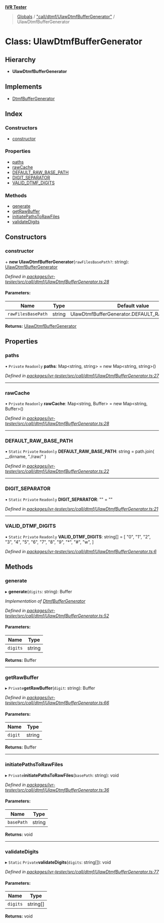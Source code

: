**[IVR Tester](../README.md)**

> [Globals](../README.md) / ["call/dtmf/UlawDtmfBufferGenerator"](../modules/_call_dtmf_ulawdtmfbuffergenerator_.md) / UlawDtmfBufferGenerator

# Class: UlawDtmfBufferGenerator

## Hierarchy

* **UlawDtmfBufferGenerator**

## Implements

* [DtmfBufferGenerator](../interfaces/_call_dtmf_dtmfbuffergenerator_.dtmfbuffergenerator.md)

## Index

### Constructors

* [constructor](_call_dtmf_ulawdtmfbuffergenerator_.ulawdtmfbuffergenerator.md#constructor)

### Properties

* [paths](_call_dtmf_ulawdtmfbuffergenerator_.ulawdtmfbuffergenerator.md#paths)
* [rawCache](_call_dtmf_ulawdtmfbuffergenerator_.ulawdtmfbuffergenerator.md#rawcache)
* [DEFAULT\_RAW\_BASE\_PATH](_call_dtmf_ulawdtmfbuffergenerator_.ulawdtmfbuffergenerator.md#default_raw_base_path)
* [DIGIT\_SEPARATOR](_call_dtmf_ulawdtmfbuffergenerator_.ulawdtmfbuffergenerator.md#digit_separator)
* [VALID\_DTMF\_DIGITS](_call_dtmf_ulawdtmfbuffergenerator_.ulawdtmfbuffergenerator.md#valid_dtmf_digits)

### Methods

* [generate](_call_dtmf_ulawdtmfbuffergenerator_.ulawdtmfbuffergenerator.md#generate)
* [getRawBuffer](_call_dtmf_ulawdtmfbuffergenerator_.ulawdtmfbuffergenerator.md#getrawbuffer)
* [initiatePathsToRawFiles](_call_dtmf_ulawdtmfbuffergenerator_.ulawdtmfbuffergenerator.md#initiatepathstorawfiles)
* [validateDigits](_call_dtmf_ulawdtmfbuffergenerator_.ulawdtmfbuffergenerator.md#validatedigits)

## Constructors

### constructor

\+ **new UlawDtmfBufferGenerator**(`rawFilesBasePath?`: string): [UlawDtmfBufferGenerator](_call_dtmf_ulawdtmfbuffergenerator_.ulawdtmfbuffergenerator.md)

*Defined in [packages/ivr-tester/src/call/dtmf/UlawDtmfBufferGenerator.ts:28](https://github.com/SketchingDev/ivr-tester/blob/16cd721/packages/ivr-tester/src/call/dtmf/UlawDtmfBufferGenerator.ts#L28)*

#### Parameters:

Name | Type | Default value |
------ | ------ | ------ |
`rawFilesBasePath` | string | UlawDtmfBufferGenerator.DEFAULT\_RAW\_BASE\_PATH |

**Returns:** [UlawDtmfBufferGenerator](_call_dtmf_ulawdtmfbuffergenerator_.ulawdtmfbuffergenerator.md)

## Properties

### paths

• `Private` `Readonly` **paths**: Map\<string, string> = new Map\<string, string>()

*Defined in [packages/ivr-tester/src/call/dtmf/UlawDtmfBufferGenerator.ts:27](https://github.com/SketchingDev/ivr-tester/blob/16cd721/packages/ivr-tester/src/call/dtmf/UlawDtmfBufferGenerator.ts#L27)*

___

### rawCache

• `Private` `Readonly` **rawCache**: Map\<string, Buffer> = new Map\<string, Buffer>()

*Defined in [packages/ivr-tester/src/call/dtmf/UlawDtmfBufferGenerator.ts:28](https://github.com/SketchingDev/ivr-tester/blob/16cd721/packages/ivr-tester/src/call/dtmf/UlawDtmfBufferGenerator.ts#L28)*

___

### DEFAULT\_RAW\_BASE\_PATH

▪ `Static` `Private` `Readonly` **DEFAULT\_RAW\_BASE\_PATH**: string = path.join( \_\_dirname, "./raw/" )

*Defined in [packages/ivr-tester/src/call/dtmf/UlawDtmfBufferGenerator.ts:22](https://github.com/SketchingDev/ivr-tester/blob/16cd721/packages/ivr-tester/src/call/dtmf/UlawDtmfBufferGenerator.ts#L22)*

___

### DIGIT\_SEPARATOR

▪ `Static` `Private` `Readonly` **DIGIT\_SEPARATOR**: "" = ""

*Defined in [packages/ivr-tester/src/call/dtmf/UlawDtmfBufferGenerator.ts:21](https://github.com/SketchingDev/ivr-tester/blob/16cd721/packages/ivr-tester/src/call/dtmf/UlawDtmfBufferGenerator.ts#L21)*

___

### VALID\_DTMF\_DIGITS

▪ `Static` `Private` `Readonly` **VALID\_DTMF\_DIGITS**: string[] = [ "0", "1", "2", "3", "4", "5", "6", "7", "8", "9", "*", "#", "w", ]

*Defined in [packages/ivr-tester/src/call/dtmf/UlawDtmfBufferGenerator.ts:6](https://github.com/SketchingDev/ivr-tester/blob/16cd721/packages/ivr-tester/src/call/dtmf/UlawDtmfBufferGenerator.ts#L6)*

## Methods

### generate

▸ **generate**(`digits`: string): Buffer

*Implementation of [DtmfBufferGenerator](../interfaces/_call_dtmf_dtmfbuffergenerator_.dtmfbuffergenerator.md)*

*Defined in [packages/ivr-tester/src/call/dtmf/UlawDtmfBufferGenerator.ts:52](https://github.com/SketchingDev/ivr-tester/blob/16cd721/packages/ivr-tester/src/call/dtmf/UlawDtmfBufferGenerator.ts#L52)*

#### Parameters:

Name | Type |
------ | ------ |
`digits` | string |

**Returns:** Buffer

___

### getRawBuffer

▸ `Private`**getRawBuffer**(`digit`: string): Buffer

*Defined in [packages/ivr-tester/src/call/dtmf/UlawDtmfBufferGenerator.ts:66](https://github.com/SketchingDev/ivr-tester/blob/16cd721/packages/ivr-tester/src/call/dtmf/UlawDtmfBufferGenerator.ts#L66)*

#### Parameters:

Name | Type |
------ | ------ |
`digit` | string |

**Returns:** Buffer

___

### initiatePathsToRawFiles

▸ `Private`**initiatePathsToRawFiles**(`basePath`: string): void

*Defined in [packages/ivr-tester/src/call/dtmf/UlawDtmfBufferGenerator.ts:36](https://github.com/SketchingDev/ivr-tester/blob/16cd721/packages/ivr-tester/src/call/dtmf/UlawDtmfBufferGenerator.ts#L36)*

#### Parameters:

Name | Type |
------ | ------ |
`basePath` | string |

**Returns:** void

___

### validateDigits

▸ `Static` `Private`**validateDigits**(`digits`: string[]): void

*Defined in [packages/ivr-tester/src/call/dtmf/UlawDtmfBufferGenerator.ts:77](https://github.com/SketchingDev/ivr-tester/blob/16cd721/packages/ivr-tester/src/call/dtmf/UlawDtmfBufferGenerator.ts#L77)*

#### Parameters:

Name | Type |
------ | ------ |
`digits` | string[] |

**Returns:** void
